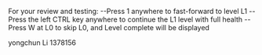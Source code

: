 For your review and testing: 
--Press 1 anywhere to fast-forward to level L1 
--Press the left CTRL key anywhere to continue the L1 level with full health 
--Press W at L0 to skip L0, and Level complete will be displayed

yongchun Li
1378156
